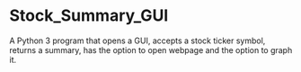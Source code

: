 # Stock_Summary_GUI
A Python 3 program that opens a GUI, accepts a stock ticker symbol, returns a summary, has the option to open webpage and the option to graph it.
